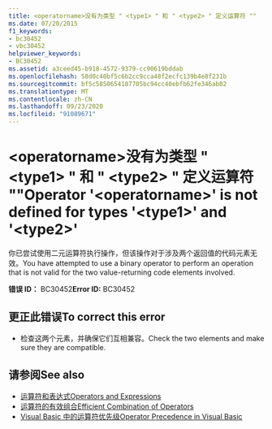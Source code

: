 ```yaml
---
title: <operatorname>没有为类型 " <type1> " 和 " <type2> " 定义运算符 ""
ms.date: 07/20/2015
f1_keywords:
- bc30452
- vbc30452
helpviewer_keywords:
- BC30452
ms.assetid: a3ceed45-b918-4572-9379-cc90619bddab
ms.openlocfilehash: 58d0c40bf5c6b2cc9cca48f2ecfc139b4e8f231b
ms.sourcegitcommit: bf5c5850654187705bc94cc40ebfb62fe346ab02
ms.translationtype: MT
ms.contentlocale: zh-CN
ms.lasthandoff: 09/23/2020
ms.locfileid: "91089671"
---
```

# <a name="operator-operatorname-is-not-defined-for-types-type1-and-type2"></a><span data-ttu-id="b5a97-102">\<operatorname>没有为类型 " \<type1> " 和 " \<type2> " 定义运算符 ""</span><span class="sxs-lookup"><span data-stu-id="b5a97-102">Operator '\<operatorname>' is not defined for types '\<type1>' and '\<type2>'</span></span>

<span data-ttu-id="b5a97-103">你已尝试使用二元运算符执行操作，但该操作对于涉及两个返回值的代码元素无效。</span><span class="sxs-lookup"><span data-stu-id="b5a97-103">You have attempted to use a binary operator to perform an operation that is not valid for the two value-returning code elements involved.</span></span>  
  
 <span data-ttu-id="b5a97-104">**错误 ID：** BC30452</span><span class="sxs-lookup"><span data-stu-id="b5a97-104">**Error ID:** BC30452</span></span>  
  
## <a name="to-correct-this-error"></a><span data-ttu-id="b5a97-105">更正此错误</span><span class="sxs-lookup"><span data-stu-id="b5a97-105">To correct this error</span></span>  
  
- <span data-ttu-id="b5a97-106">检查这两个元素，并确保它们互相兼容。</span><span class="sxs-lookup"><span data-stu-id="b5a97-106">Check the two elements and make sure they are compatible.</span></span>  
  
## <a name="see-also"></a><span data-ttu-id="b5a97-107">请参阅</span><span class="sxs-lookup"><span data-stu-id="b5a97-107">See also</span></span>

- [<span data-ttu-id="b5a97-108">运算符和表达式</span><span class="sxs-lookup"><span data-stu-id="b5a97-108">Operators and Expressions</span></span>](../programming-guide/language-features/operators-and-expressions/index.md)
- [<span data-ttu-id="b5a97-109">运算符的有效组合</span><span class="sxs-lookup"><span data-stu-id="b5a97-109">Efficient Combination of Operators</span></span>](../programming-guide/language-features/operators-and-expressions/efficient-combination-of-operators.md)
- [<span data-ttu-id="b5a97-110">Visual Basic 中的运算符优先级</span><span class="sxs-lookup"><span data-stu-id="b5a97-110">Operator Precedence in Visual Basic</span></span>](../language-reference/operators/operator-precedence.md)
